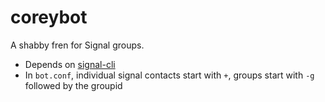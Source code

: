 # coreybot
A shabby fren for Signal groups.

* Depends on [signal-cli](https://github.com/AsamK/signal-cli/)
* In `bot.conf`, individual signal contacts start with `+`, groups start with `-g ` followed by the groupid
